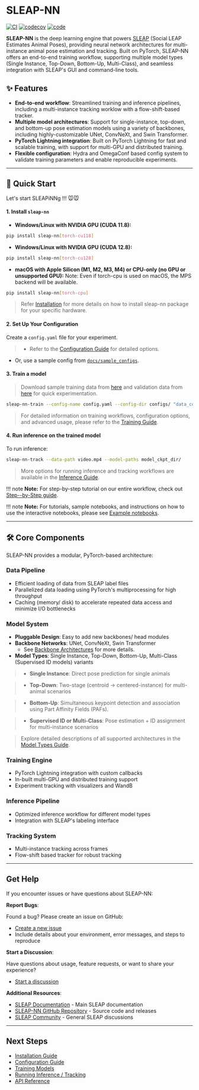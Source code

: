 # SLEAP-NN

[![CI](https://github.com/talmolab/sleap-nn/actions/workflows/ci.yml/badge.svg)](https://github.com/talmolab/sleap-nn/actions/workflows/ci.yml)
[![codecov](https://codecov.io/gh/talmolab/sleap-nn/branch/main/graph/badge.svg?token=Sj8kIFl3pi)](https://codecov.io/gh/talmolab/sleap-nn)
[![code](https://img.shields.io/github/stars/talmolab/sleap-nn)](https://github.com/talmolab/sleap-nn)
<!-- [![Release](https://img.shields.io/github/v/release/talmolab/sleap-nn?label=Latest)](https://github.com/talmolab/sleap-nn/releases/)
-->
**SLEAP-NN** is the deep learning engine that powers [SLEAP](https://sleap.ai) (Social LEAP Estimates Animal Poses), providing neural network architectures for multi-instance animal pose estimation and tracking. Built on PyTorch, SLEAP-NN offers an end-to-end training workflow, supporting multiple model types (Single Instance, Top-Down, Bottom-Up, Multi-Class), and seamless integration with SLEAP's GUI and command-line tools.

## ✨ Features 

- **End-to-end workflow**: Streamlined training and inference pipelines, including a multi-instance tracking worklow with a flow-shift-based tracker.
- **Multiple model architectures**: Support for single-instance, top-down, and bottom-up pose estimation models using a variety of backbones, including highly-customizable UNet, ConvNeXt, and Swin Transformer.
- **PyTorch Lightning integration**: Built on PyTorch Lightning for fast and scalable training, with support for multi-GPU and distributed training.
- **Flexible configuration**: Hydra and OmegaConf based config system to validate training parameters and enable reproducible experiments.

---


## 🚀 Quick Start

Let's start SLEAPiNNg !!! 🐭🐭

#### 1. Install `sleap-nn`

- **Windows/Linux with NVIDIA GPU (CUDA 11.8):**

```bash
pip install sleap-nn[torch-cu118]
```

- **Windows/Linux with NVIDIA GPU (CUDA 12.8):**

```bash
pip install sleap-nn[torch-cu128]
```

- **macOS with Apple Silicon (M1, M2, M3, M4) or CPU-only (no GPU or unsupported GPU):** 
Note: Even if torch-cpu is used on macOS, the MPS backend will be available.
```bash
pip install sleap-nn[torch-cpu]
```

> Refer [Installation](installation.md) for more details on how to install sleap-nn package for your specific hardware.

#### 2. Set Up Your Configuration

Create a `config.yaml` file for your experiment.

> - Refer to the [Configuration Guide](config.md) for detailed options.
  - Or, use a sample config from [`docs/sample_configs`](https://github.com/talmolab/sleap-nn/tree/main/docs/sample_configs).

#### 3. Train a model

> Download sample training data from [here](https://storage.googleapis.com/sleap-data/datasets/BermanFlies/random_split1/train.pkg.slp) and validation data from [here](https://storage.googleapis.com/sleap-data/datasets/BermanFlies/random_split1/val.pkg.slp) for quick experimentation.

```bash
sleap-nn-train --config-name config.yaml --config-dir configs/ "data_config.train_labels_path=[labels.pkg.slp]"
```
> For detailed information on training workflows, configuration options, and advanced usage, please refer to the [Training Guide](training.md).

#### 4. Run inference on the trained model

To run inference:
```bash
sleap-nn-track --data-path video.mp4 --model-paths model_ckpt_dir/
```
> More options for running inference and tracking workflows are available in the [Inference Guide](inference.md).

!!! note
    **Note:** For step-by-step tutorial on our entire workflow, check out [Step--by-Step guide](step_by_step_guide.md).

!!! note
    **Note:** For tutorials, sample notebooks, and instructions on how to use the interactive notebooks, please see [Example notebooks](example_notebooks.md).

---


## 🛠️ Core Components

SLEAP-NN provides a modular, PyTorch-based architecture:

### **Data Pipeline**

- Efficient loading of data from SLEAP label files
- Parallelized data loading using PyTorch's multiprocessing for high throughput
- Caching (memory/ disk) to accelerate repeated data access and minimize I/O bottlenecks

### **Model System**

- **Pluggable Design**: Easy to add new backbones/ head modules
- **Backbone Networks**: UNet, ConvNeXt, Swin Transformer  
    - See [Backbone Architectures](models.md#backbone-architectures) for more details.
- **Model Types**: Single Instance, Top-Down, Bottom-Up, Multi-Class (Supervised ID models) variants

> - **Single Instance**: Direct pose prediction for single animals

> - **Top-Down**: Two-stage (centroid → centered-instance) for multi-animal scenarios

> - **Bottom-Up**: Simultaneous keypoint detection and association using Part Affinity Fields (PAFs).

> - **Supervised ID or Multi-Class**: Pose estimation + ID assignment for multi-instance scenarios

> Explore detailed descriptions of all supported architectures in the [Model Types Guide](models.md).

### **Training Engine**

- PyTorch Lightning integration with custom callbacks
- In-built multi-GPU and distributed training support
- Experiment tracking with visualizers and WandB

### **Inference Pipeline**

- Optimized inference workflow for different model types
- Integration with SLEAP's labeling interface

### **Tracking System**

- Multi-instance tracking across frames
- Flow-shift based tracker for robust tracking


---


## Get Help

If you encounter issues or have questions about SLEAP-NN:

**Report Bugs**:

Found a bug? Please create an issue on GitHub:
- [Create a new issue](https://github.com/talmolab/sleap-nn/issues/new)
- Include details about your environment, error messages, and steps to reproduce

**Start a Discussion**:

Have questions about usage, feature requests, or want to share your experience?
- [Start a discussion](https://github.com/talmolab/sleap-nn/discussions)

**Additional Resources**:

- [SLEAP Documentation](https://sleap.ai) - Main SLEAP documentation
- [SLEAP-NN GitHub Repository](https://github.com/talmolab/sleap-nn) - Source code and releases
- [SLEAP Community](https://github.com/talmolab/sleap/discussions) - General SLEAP discussions

---

## Next Steps

- [Installation Guide](installation.md)
- [Configuration Guide](config.md)
- [Training Models](training.md)
- [Running Inference / Tracking](inference.md)
- [API Reference](api/index.md)